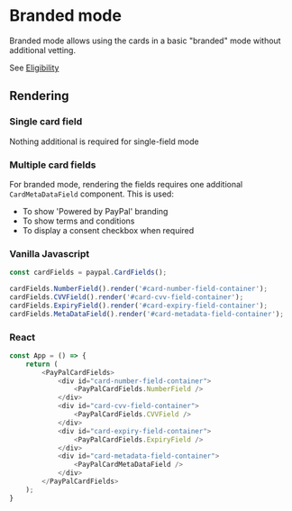 # Branded mode

Branded mode allows using the cards in a basic "branded" mode without additional vetting.

See [Eligibility]('./eligibility.md')

## Rendering

### Single card field

Nothing additional is required for single-field mode

### Multiple card fields

For branded mode, rendering the fields requires one additional `CardMetaDataField` component. This is used:

- To show 'Powered by PayPal' branding
- To show terms and conditions
- To display a consent checkbox when required

### Vanilla Javascript

```javascript
const cardFields = paypal.CardFields();

cardFields.NumberField().render('#card-number-field-container');
cardFields.CVVField().render('#card-cvv-field-container');
cardFields.ExpiryField().render('#card-expiry-field-container');
cardFields.MetaDataField().render('#card-metadata-field-container');
```

### React

```javascript
const App = () => {
    return (
        <PayPalCardFields>
            <div id="card-number-field-container">
                <PayPalCardFields.NumberField />
            </div>
            <div id="card-cvv-field-container">
                <PayPalCardFields.CVVField />
            </div>
            <div id="card-expiry-field-container">
                <PayPalCardFields.ExpiryField />
            </div>
            <div id="card-metadata-field-container">
                <PayPalCardMetaDataField />
            </div>
        </PayPalCardFields>
    );
}
```
